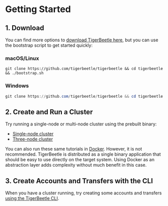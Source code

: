 # Getting Started

## 1. Download

You can find more options to [download TigerBeetle here](./download.md), but you can use the
bootstrap script to get started quickly:

### macOS/Linux

```shell
git clone https://github.com/tigerbeetle/tigerbeetle && cd tigerbeetle && ./bootstrap.sh
```

### Windows

```powershell
git clone https://github.com/tigerbeetle/tigerbeetle && cd tigerbeetle && .\bootstrap.ps1
```

## 2. Create and Run a Cluster

Try running a single-node or multi-node cluster using the prebuilt binary:

- [Single-node cluster](./single-binary.md)
- [Three-node cluster](./single-binary-three.md)

You can also run these same tutorials in [Docker](./docker/). However, it is not recommended.
TigerBeetle is distributed as a single binary application that should be easy to use directly on the
target system. Using Docker as an abstraction layer adds complexity without much benefit in this
case.

## 3. Create Accounts and Transfers with the CLI

When you have a cluster running, try creating some accounts and transfers
[using the TigerBeetle CLI](./cli-repl.md).
